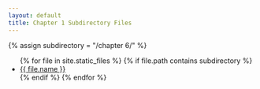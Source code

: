 ```yaml
---
layout: default
title: Chapter 1 Subdirectory Files
---
```

{% assign subdirectory = "/chapter 6/" %}
<ul>
{% for file in site.static_files %}
  {% if file.path contains subdirectory %}
    <li><a href="{{ site.baseurl }}{{ file.path }}">{{ file.name }}</a></li>
  {% endif %}
{% endfor %}
</ul>
